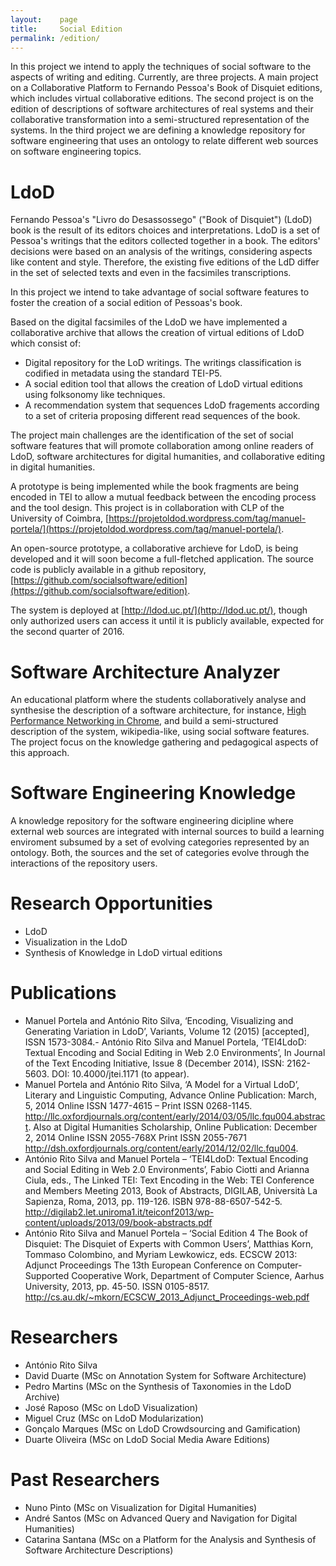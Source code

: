 ```yaml
---
layout:    page
title:     Social Edition
permalink: /edition/
---
```


In this project we intend to apply the techniques of social software to the aspects of writing and editing. Currently, are three projects. A main project on a Collaborative Platform to Fernando Pessoa's Book of Disquiet editions, which includes virtual collaborative editions. The second project is on the edition of descriptions of software architectures of real systems and their collaborative transformation into a semi-structured representation of the systems. In the third project we are defining a knowledge repository for software engineering that uses an ontology to relate different web sources on software engineering topics.

# LdoD

Fernando Pessoa's "Livro do Desassossego" ("Book of Disquiet") (LdoD) book is the result of its editors choices and interpretations. LdoD is a set of Pessoa's writings that the editors collected together in a book. The editors' decisions were based on an analysis of the writings, considering aspects like content and style. Therefore, the existing five editions of the LdD differ in the set of selected texts and even in the facsimiles transcriptions.

In this project we intend to take advantage of social software features to foster the creation of a social edition of Pessoas's book.

Based on the digital facsimiles of the LdoD we have implemented a collaborative archive that allows the creation of virtual editions of LdoD which consist of:

- Digital repository for the LoD writings. The writings classification is codified in metadata using the standard TEI-P5. 
- A social edition tool that allows the creation of LdoD virtual editions using folksonomy like techniques.
- A recommendation system that sequences LdoD fragements according to a set of criteria proposing different read sequences of the book.

The project main challenges are the identification of the set of social software features that will promote collaboration among online readers of LdoD, software architectures for digital humanities, and collaborative editing in digital humanities.

A prototype is being implemented while the book fragments are being encoded in TEI to allow a mutual feedback between the encoding process and the tool design.
This project is in collaboration with CLP of the University of Coimbra, [https://projetoldod.wordpress.com/tag/manuel-portela/](https://projetoldod.wordpress.com/tag/manuel-portela/).

An open-source prototype, a collaborative archieve for LdoD, is being developed and it will soon become a full-fletched application. The source code is publicly available in a github repository, [https://github.com/socialsoftware/edition](https://github.com/socialsoftware/edition).

The system is deployed at [http://ldod.uc.pt/](http://ldod.uc.pt/), though only authorized users can access it until it is publicly available, expected for the second quarter of 2016.

# Software Architecture Analyzer

An educational platform where the students collaboratively analyse and synthesise the description of a software architecture, for instance, [High Performance Networking in Chrome](http://aosabook.org/en/posa/high-performance-networking-in-chrome.html), and build a semi-structured description of the system, wikipedia-like, using social software features. The project focus on the knowledge gathering and pedagogical aspects of this approach.

# Software Engineering Knowledge

A knowledge repository for the software engineering dicipline where external web sources are integrated with internal sources to build a learning enviroment subsumed by a set of evolving categories represented by an ontology. Both, the sources and the set of categories evolve through the interactions of the repository users.

# Research Opportunities

- LdoD
 - Visualization in the LdoD
 - Synthesis of Knowledge in LdoD virtual editions

# Publications

- Manuel Portela and António Rito Silva, ‘Encoding, Visualizing and Generating Variation in LdoD’, Variants, Volume 12 (2015) [accepted], ISSN 1573-3084.- António Rito Silva and Manuel Portela, ‘TEI4LdoD: Textual Encoding and Social Editing in Web 2.0 Environments’, In Journal of the Text Encoding Initiative, Issue 8 (December 2014), ISSN: 2162-5603. DOI: 10.4000/jtei.1171 (to appear).
- Manuel Portela and António Rito Silva, ‘A Model for a Virtual LdoD’, Literary and Linguistic Computing, Advance Online Publication: March, 5, 2014 Online ISSN 1477-4615 – Print ISSN 0268-1145. http://llc.oxfordjournals.org/content/early/2014/03/05/llc.fqu004.abstract. Also at Digital Humanities Scholarship, Online Publication: December 2, 2014 Online ISSN 2055-768X Print ISSN 2055-7671 http://dsh.oxfordjournals.org/content/early/2014/12/02/llc.fqu004.
- António Rito Silva and Manuel Portela – ‘TEI4LdoD: Textual Encoding and Social Editing in Web 2.0 Environments’, Fabio Ciotti and Arianna Ciula, eds., The Linked TEI: Text Encoding in the Web: TEI Conference and Members Meeting 2013, Book of Abstracts, DIGILAB, Università La Sapienza, Roma, 2013, pp. 119-126. ISBN 978-88-6507-542-5. http://digilab2.let.uniroma1.it/teiconf2013/wp-content/uploads/2013/09/book-abstracts.pdf
- António Rito Silva and Manuel Portela – ‘Social Edition 4 The Book of Disquiet: The Disquiet of Experts with Common Users’, Matthias Korn, Tommaso Colombino, and Myriam Lewkowicz, eds. ECSCW 2013: Adjunct Proceedings The 13th European Conference on Computer-Supported Cooperative Work, Department of Computer Science, Aarhus University, 2013, pp. 45-50. ISSN 0105-8517. http://cs.au.dk/~mkorn/ECSCW_2013_Adjunct_Proceedings-web.pdf

# Researchers

- António Rito Silva
- David Duarte (MSc on Annotation System for Software Architecture)
- Pedro Martins (MSc on the Synthesis of Taxonomies in the LdoD Archive)
- José Raposo (MSc on LdoD Visualization)
- Miguel Cruz (MSc on LdoD Modularization)
- Gonçalo Marques (MSc on LdoD Crowdsourcing and Gamification)
- Duarte Oliveira (MSc on LdoD Social Media Aware Editions)


# Past Researchers

- Nuno Pinto (MSc on Visualization for Digital Humanities)
- André Santos (MSc on Advanced Query and Navigation for Digital Humanities)
- Catarina Santana (MSc on a Platform for the Analysis and Synthesis of Software Architecture Descriptions)

